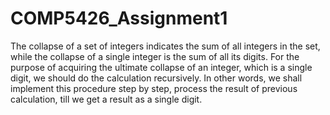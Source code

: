 # COMP5426_Assignment1

The collapse of a set of integers indicates the sum of all integers in the set, while the collapse of a single integer is the sum of all its digits.
For the purpose of acquiring the ultimate collapse of an integer, which is a single digit, we should do the calculation recursively. In other words, we shall implement this procedure step by step, process the result of previous calculation, till we get a result as a single digit.



